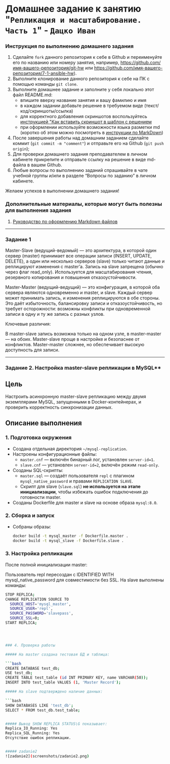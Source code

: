 # Домашнее задание к занятию "`Репликация и масштабирование. Часть 1`" - `Дацко Иван`


### Инструкция по выполнению домашнего задания

   1. Сделайте `fork` данного репозитория к себе в Github и переименуйте его по названию или номеру занятия, например, https://github.com/имя-вашего-репозитория/git-hw или  https://github.com/имя-вашего-репозитория/7-1-ansible-hw).
   2. Выполните клонирование данного репозитория к себе на ПК с помощью команды `git clone`.
   3. Выполните домашнее задание и заполните у себя локально этот файл README.md:
      - впишите вверху название занятия и вашу фамилию и имя
      - в каждом задании добавьте решение в требуемом виде (текст/код/скриншоты/ссылка)
      - для корректного добавления скриншотов воспользуйтесь [инструкцией "Как вставить скриншот в шаблон с решением](https://github.com/netology-code/sys-pattern-homework/blob/main/screen-instruction.md)
      - при оформлении используйте возможности языка разметки md (коротко об этом можно посмотреть в [инструкции  по MarkDown](https://github.com/netology-code/sys-pattern-homework/blob/main/md-instruction.md))
   4. После завершения работы над домашним заданием сделайте коммит (`git commit -m "comment"`) и отправьте его на Github (`git push origin`);
   5. Для проверки домашнего задания преподавателем в личном кабинете прикрепите и отправьте ссылку на решение в виде md-файла в вашем Github.
   6. Любые вопросы по выполнению заданий спрашивайте в чате учебной группы и/или в разделе “Вопросы по заданию” в личном кабинете.
   
Желаем успехов в выполнении домашнего задания!
   
### Дополнительные материалы, которые могут быть полезны для выполнения задания

1. [Руководство по оформлению Markdown файлов](https://gist.github.com/Jekins/2bf2d0638163f1294637#Code)

---

### Задание 1

Master-Slave (ведущий-ведомый) — это архитектура, в которой один сервер (master) принимает все операции записи (INSERT, UPDATE, DELETE), а один или несколько серверов (slave) только читают данные и реплицируют изменения с master’а.
Запись на slave запрещена (обычно через флаг read_only).
Используется для масштабирования чтения, резервного копирования и повышения отказоустойчивости. 

Master-Master (ведущий-ведущий) — это конфигурация, в которой оба сервера являются одновременно и master, и slave.
Каждый сервер может принимать запись, и изменения реплицируются в обе стороны.
Это даёт избыточность, балансировку записи и отказоустойчивость, но требует осторожности: возможны конфликты при одновременной записи в одну и ту же запись с разных узлов. 

Ключевые различия: 

В master-slave запись возможна только на одном узле, в master-master — на обоих.
Master-slave проще в настройке и безопаснее от конфликтов.
Master-master сложнее, но обеспечивает высокую доступность для записи.

---

### Задание 2. Настройка master-slave репликации в MySQL**

## Цель  
Настроить асинхронную master-slave репликацию между двумя экземплярами MySQL, запущенными в Docker-контейнерах, и проверить корректность синхронизации данных.

## Описание выполнения

### 1. Подготовка окружения
- Создана отдельная директория `~/mysql-replication`.
- Настроены конфигурационные файлы:
  - `master.cnf` — включён бинарный лог, установлен `server-id=1`.
  - `slave.cnf` — установлен `server-id=2`, включён режим `read-only`.
- Созданы SQL-скрипты:
  - `master.sql` — создаёт пользователя `repl` с плагином `mysql_native_password` и правами `REPLICATION SLAVE`.
  - Скрипт для slave (`slave.sql`) **не используется на этапе инициализации**, чтобы избежать ошибок подключения до готовности master.
- Созданы Dockerfile для master и slave на основе образа `mysql:8.0`.

### 2. Сборка и запуск
- Собраны образы:
  ```bash
  docker build -t mysql_master -f Dockerfile.master .
  docker build -t mysql_slave -f Dockerfile.slave .

### 3. Настройка репликации

После полной инициализации master:

Пользователь repl пересоздан с IDENTIFIED WITH mysql_native_password для совместимости без SSL.
На slave выполнены команды:

```bash
STOP REPLICA;
CHANGE REPLICATION SOURCE TO
  SOURCE_HOST='mysql_master',
  SOURCE_USER='repl',
  SOURCE_PASSWORD='slavepass',
  SOURCE_SSL=0;
START REPLICA;




### 4. Проверка работы

##### На master создана тестовая БД и таблица:

```bash
CREATE DATABASE test_db;
USE test_db;
CREATE TABLE test_table (id INT PRIMARY KEY, name VARCHAR(50));
INSERT INTO test_table VALUES (1, 'Master Record');

##### На slave подтверждено наличие данных:

```bash
SHOW DATABASES LIKE 'test_db';
SELECT * FROM test_db.test_table;


##### Вывод SHOW REPLICA STATUS\G показывает:
Replica_IO_Running: Yes
Replica_SQL_Running: Yes
Отсутствие ошибок репликации.


##### zadanie2
![zadanie2](screenshots/zadanie2.png)

